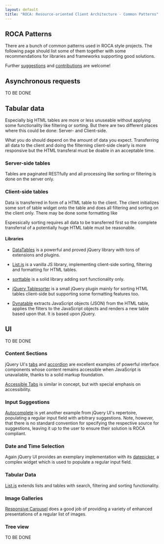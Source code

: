 ```yaml
---
layout: default
title: "ROCA: Resource-oriented Client Architecture - Common Patterns"
---
```


ROCA Patterns
------------------

There are a bunch of common patterns used in ROCA style projects. The following
page should list some of them together with some recommendations for
libraries and frameworks supporting good solutions.

Further [suggestions](discussion.html) and
[contributions](https://github.com/innoq/ROCA) are welcome!

## Asynchronous requests

TO BE DONE

## Tabular data

Especially big HTML tables are more or less unuseable without
applying some functionality like filtering or sorting. But there are
two different places where this could be done: Server- and Client-side.

What you do should depend on the amount of data you expect. Transferring
all data to the client and doing the filterning client-side clearly is more
responsive but the HTML transferal must be doable in an acceptable time.

### Server-side tables

Tables are paginated RESTfully and all processing like sorting or filtering
is done on the server only.

### Client-side tables

Data is transferred in form of a HTML table to the client. The client
initializes some sort of table widget onto the table and does all filtering and
sorting on the client only. There may be done some formatting like

Espessically sorting requires all data to be transferred first so the
complete transferral of a potentially huge HTML table must be reasonable.

#### Libraries

* [DataTables](http://datatables.net) is a powerful and proved jQuery library with tons of
  extensions and plugins.

* [List.js](http://listjs.com) is a vanilla JS library, implementing client-side sorting,
  filtering and formatting for HTML tables.

* [sorttable](http://www.kryogenix.org/code/browser/sorttable/) is a solid library adding
  sort functionality only.

* [jQuery Tablesorter](http://tablesorter.com) is a small jQuery plugin mainly for sorting HTML
  tables client-side but supporting some formatting features too.

* [Dynatable](https://www.dynatable.com) extracts JavaScript objects (JSON) from the HTML table,
  applies the filters to the JavaScript objects and renders a new table based upon that. It is
  based upon jQuery.

## UI

TO BE DONE

### Content Sections

jQuery UI's [tabs](http://jqueryui.com/tabs/) and
[accordion](http://jqueryui.com/accordion/) are excellent examples of powerful
interface components whose content remains accessible when JavaScript is
unavailable, thanks to a solid markup foundation.

[Accessible Tabs](https://github.com/ginader/Accessible-Tabs) is similar in
concept, but with special emphasis on accessibility.

### Input Suggestions

[Autocomplete](http://jqueryui.com/autocomplete/) is yet another example from
jQuery UI's repertoire, populating a regular input field with arbitrary
suggestions. Note, however, that there is no standard convention for specifying
the respective source for suggestions, leaving it up to the user to ensure their
solution is ROCA compliant.

### Date and Time Selection

Again jQuery UI provides an exemplary implementation with its
[datepicker](http://jqueryui.com/datepicker/), a complex widget which is used to
populate a regular input field.

### Tabular Data

[List.js](http://listjs.com) extends lists and tables with search, filtering and
sorting functionality.

### Image Galleries

[Responsive Carousel](https://github.com/filamentgroup/responsive-carousel)
does a good job of providing a variety of enhanced presentations of a regular
list of images.

### Tree view

TO BE DONE